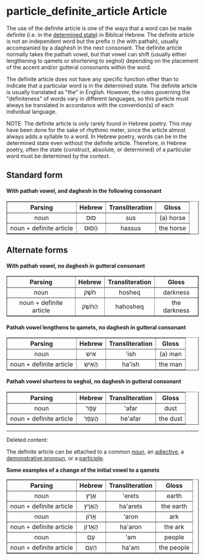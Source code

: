 # particle_definite_article Article
The use of the definite article is one of the ways that a word can be made definite (i.e. in the [determined state](https://git.door43.org/Door43/en-uhg/src/master/content/state_determined/02.md)) in Biblical Hebrew. The definite article is not an independent word but the prefix הַ (he with pathah), usually accompanied by a daghesh in the next consonant. The definite article normally takes the pathah vowel, but that vowel can shift (usually either lengthening to qamets or shortening to seghol) depending on the placement of the accent and/or gutteral consonants within the word. 

The definite article does not have any specific function other than to indicate that a particular word is in the determined state. The definite article is usually translated as "the" in English. However, the rules governing the "definiteness" of words vary in different languages, so this particle must always be translated in accordance with the convention(s) of each individual language.

NOTE: The definite article is only rarely found in Hebrew poetry. This may have been done for the sake of rhythmic meter, since the article almost always adds a syllable to a word. In Hebrew poetry, words can be in the determined state even without the definite article.  Therefore, in Hebrew poetry, often the state (construct, absolute, or determined) of a particular word must be determined by the context.



## Standard form 

#### With pathah vowel, and daghesh in the following consonant
<table border="1" class="docutils">
<tr class="row-odd"><th>Parsing</th><th>Hebrew</th><th>Transliteration</th><th>Gloss</th>
</tr>
<tr class="row-even" align="center"><td>noun</td><td>סוּס</td><td>sus</td><td>(a) horse</td>
</tr>
<tr class="row-odd" align="center"><td>noun + definite article</td><td>הַסּוּס</td><td>hassus</td><td>the horse</td>
</tr>
</tbody>
</table>

## Alternate forms 

#### With pathah vowel, no daghesh in gutteral consonant
<table border="1" class="docutils">
<tr class="row-odd"><th>Parsing</th><th>Hebrew</th><th>Transliteration</th><th>Gloss</th>
</tr>
<tr class="row-even" align="center"><td>noun</td><td>חֹשֶׁק</td><td>hosheq</td><td>darkness</td>
</tr>
<tr class="row-odd" align="center"><td>noun + definite article</td><td>הַחֹשֶׁק</td><td>hahosheq</td><td>the darkness</td>
</tr>
</tbody>
</table>

#### Pathah vowel lengthens to qamets, no daghesh in gutteral consonant
<table border="1" class="docutils">
<tr class="row-odd"><th>Parsing</th><th>Hebrew</th><th>Transliteration</th><th>Gloss</th>
</tr>
<tr class="row-even" align="center"><td>noun</td><td>אִישׁ</td><td>'ish</td><td>(a) man</td>
</tr>
<tr class="row-odd" align="center"><td>noun + definite article</td><td>הָאִישׁ</td><td>ha'ish</td><td>the man</td>
</tr>
</tbody>
</table>

#### Pathah vowel shortens to seghol, no daghesh in gutteral consonant
<table border="1" class="docutils">
<tr class="row-odd"><th>Parsing</th><th>Hebrew</th><th>Transliteration</th><th>Gloss</th>
</tr>
<tr class="row-even" align="center"><td>noun</td><td>עָפָר</td><td>'afar</td><td>dust</td>
</tr>
<tr class="row-odd" align="center"><td>noun + definite article</td><td>הֶעָפָר</td><td>he'afar</td><td>the dust</td>
</tr>
</tbody>
</table>



----------------------------

Deleted content:

The definite article can be attached to a common [noun](https://git.door43.org/Door43/en-uhg/src/master/content/noun_common/02.md), an [adjective](https://git.door43.org/Door43/en-uhg/src/master/content/adjective/02.md), a [demonstrative pronoun](https://git.door43.org/Door43/en-uhg/src/master/content/pronoun_demonstrative/02.md), or a [participle](https://git.door43.org/Door43/en-uhg/src/master/content/participle/02.md).

**Some examples of a change of the initial vowel to a qamets**
<table border="1" class="docutils">
<tr class="row-odd"><th>Parsing</th><th>Hebrew</th><th>Transliteration</th><th>Gloss</th>
</tr>
<tr class="row-even" align="center"><td>noun</td><td>אֶרֶץ</td><td>'erets</td><td>earth</td>
</tr>
<tr class="row-odd" align="center"><td>noun + definite article</td><td>הָאָרֶץ</td><td>ha'arets</td><td>the earth</td>
</tr>
<tr class="row-even" align="center"><td>noun</td><td>אֲרוֹן</td><td>'aron</td><td>ark</td>
</tr>
<tr class="row-odd" align="center"><td>noun + definite article</td><td>הָאָרוֹן</td><td>ha'aron</td><td>the ark</td>
</tr>
<tr class="row-even" align="center"><td>noun</td><td>עַם</td><td>'am</td><td>people</td>
</tr>
<tr class="row-odd" align="center"><td>noun + definite article</td><td>הָעָם</td><td>ha'am</td><td>the people</td>
</tr>
</tbody>
</table>